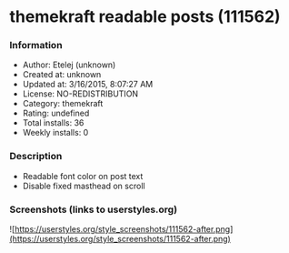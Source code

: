 # themekraft readable posts (111562)

### Information
- Author: Etelej (unknown)
- Created at: unknown
- Updated at: 3/16/2015, 8:07:27 AM
- License: NO-REDISTRIBUTION
- Category: themekraft
- Rating: undefined
- Total installs: 36
- Weekly installs: 0


### Description
- Readable font color on post text
 - Disable fixed masthead on scroll


### Screenshots (links to userstyles.org)
![https://userstyles.org/style_screenshots/111562-after.png](https://userstyles.org/style_screenshots/111562-after.png)



